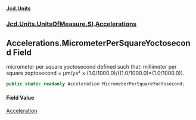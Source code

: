 #### [Jcd.Units](index.md 'index')
### [Jcd.Units.UnitsOfMeasure.SI](Jcd.Units.UnitsOfMeasure.SI.md 'Jcd.Units.UnitsOfMeasure.SI').[Accelerations](Accelerations.md 'Jcd.Units.UnitsOfMeasure.SI.Accelerations')

## Accelerations.MicrometerPerSquareYoctosecond Field

micrometer per square yoctosecond defined such that: millimeter per square zeptosecond = μm/ys² × (1.0/1000.0)/((1.0/1000.0)*(1.0/1000.0)).

```csharp
public static readonly Acceleration MicrometerPerSquareYoctosecond;
```

#### Field Value
[Acceleration](Acceleration.md 'Jcd.Units.UnitTypes.Acceleration')